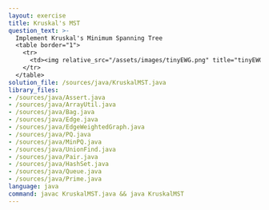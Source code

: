 ```yaml
---
layout: exercise
title: Kruskal's MST
question_text: >-
  Implement Kruskal's Minimum Spanning Tree
  <table border="1">
    <tr>
      <td><img relative_src="/assets/images/tinyEWG.png" title="tinyEWG"></td>
    </tr>
  </table>
solution_file: /sources/java/KruskalMST.java
library_files:
- /sources/java/Assert.java
- /sources/java/ArrayUtil.java
- /sources/java/Bag.java
- /sources/java/Edge.java
- /sources/java/EdgeWeightedGraph.java
- /sources/java/PQ.java
- /sources/java/MinPQ.java
- /sources/java/UnionFind.java
- /sources/java/Pair.java
- /sources/java/HashSet.java
- /sources/java/Queue.java
- /sources/java/Prime.java
language: java
command: javac KruskalMST.java && java KruskalMST
---
```

